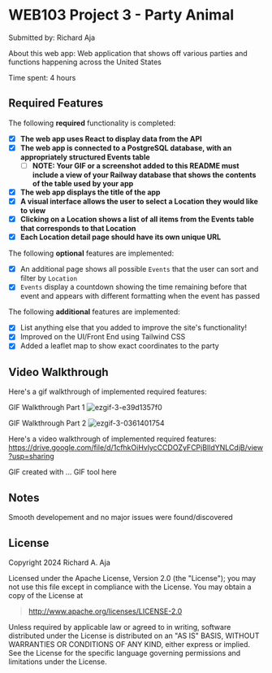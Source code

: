# WEB103 Project 3 - Party Animal

Submitted by: Richard Aja

About this web app: Web application that shows off various parties and functions happening across the United States

Time spent: 4 hours

## Required Features

The following **required** functionality is completed:

<!-- Make sure to check off completed functionality below -->

- [x] **The web app uses React to display data from the API**
- [x] **The web app is connected to a PostgreSQL database, with an appropriately structured Events table**
  - [ ] **NOTE: Your GIF or a screenshot added to this README must include a view of your Railway database that shows the contents of the table used by your app**
- [x] **The web app displays the title of the app**
- [x] **A visual interface allows the user to select a Location they would like to view**
- [x] **Clicking on a Location shows a list of all items from the Events table that corresponds to that Location**
- [x] **Each Location detail page should have its own unique URL**

The following **optional** features are implemented:

- [x] An additional page shows all possible `Events` that the user can sort and filter by `Location`
- [x] `Events` display a countdown showing the time remaining before that event and appears with different formatting when the event has passed

The following **additional** features are implemented:

- [x] List anything else that you added to improve the site's functionality!
- [x] Improved on the UI/Front End using Tailwind CSS 
- [x] Added a leaflet map to show exact coordinates to the party 

## Video Walkthrough


Here's a gif walkthrough of implemented required features:

GIF Walkthrough Part 1
![ezgif-3-e39d1357f0](https://github.com/user-attachments/assets/b0b7588e-ce6d-416c-a2ec-69b7f045456e)


GIF Walkthrough Part 2
![ezgif-3-0361401754](https://github.com/user-attachments/assets/6460a3c5-2f80-418d-add9-ac370339c685)


Here's a video walkthrough of implemented required features: https://drive.google.com/file/d/1cfhkOiHvlycCCDOZyFCPjBIldYNLCdjB/view?usp=sharing


GIF created with ...  GIF tool here


## Notes

Smooth developement and no major issues were found/discovered

## License

Copyright 2024 Richard A. Aja

Licensed under the Apache License, Version 2.0 (the "License"); you may not use this file except in compliance with the License. You may obtain a copy of the License at

> http://www.apache.org/licenses/LICENSE-2.0

Unless required by applicable law or agreed to in writing, software distributed under the License is distributed on an "AS IS" BASIS, WITHOUT WARRANTIES OR CONDITIONS OF ANY KIND, either express or implied. See the License for the specific language governing permissions and limitations under the License.
